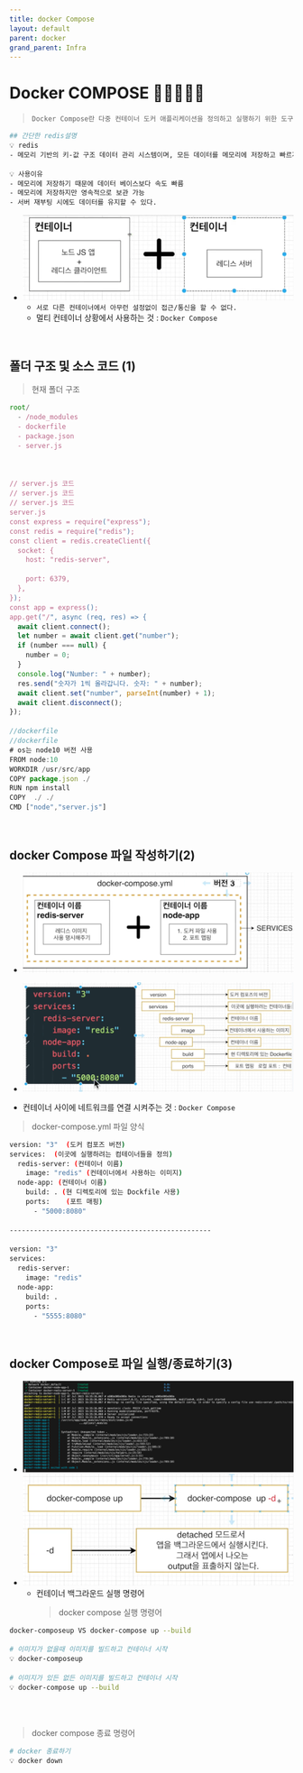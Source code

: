 ```yaml
---
title: docker Compose
layout: default
parent: docker
grand_parent: Infra
---
```

# Docker COMPOSE 🎯💡🔥📌✅

> `Docker Compose란 다중 컨테이너 도커 애플리케이션을 정의하고 실행하기 위한 도구`

```bash
## 간단한 redis설명
💡 redis
- 메모리 기반의 키-값 구조 데이터 관리 시스템이며, 모든 데이터를 메모리에 저장하고 빠르게 조회할 수 있는 비관계형 데이터 베이스이다

💡 사용이유
- 메모리에 저장하기 때문에 데이터 베이스보다 속도 빠름
- 메모리에 저장하지만 영속적으로 보관 가능
- 서버 재부팅 시에도 데이터를 유지할 수 있다.
```

- ![image](../../../image/d19.png)
  - `서로 다른 컨테이너에서 아무런 설정없이 접근/통신을 할 수 없다.`
  - 멀티 컨테이너 상황에서 사용하는 것 : `Docker Compose`

<br />

## 폴더 구조 및 소스 코드 (1)

> 현재 폴더 구조

```js
root/
  - /node_modules
  - dockerfile
  - package.json
  - server.js



// server.js 코드
// server.js 코드
// server.js 코드
server.js
const express = require("express");
const redis = require("redis");
const client = redis.createClient({
  socket: {
    host: "redis-server",

    port: 6379,
  },
});
const app = express();
app.get("/", async (req, res) => {
  await client.connect();
  let number = await client.get("number");
  if (number === null) {
    number = 0;
  }
  console.log("Number: " + number);
  res.send("숫자가 1씩 올라갑니다. 숫자: " + number);
  await client.set("number", parseInt(number) + 1);
  await client.disconnect();
});

//dockerfile
//dockerfile
# os는 node10 버전 사용
FROM node:10
WORKDIR /usr/src/app
COPY package.json ./
RUN npm install
COPY  ./ ./
CMD ["node","server.js"]
```

<br />

## docker Compose 파일 작성하기(2)

- ![image](../../../image/d21.png)
- ![image](../../../image/d20.png)

- 컨테이너 사이에 네트워크를 연결 시켜주는 것 : `Docker Compose`

> docker-compose.yml 파일 양식

```bash
version: "3"  (도커 컴포즈 버전)
services:  (이곳에 실행하려는 컴테이너들을 정의)
  redis-server: (컨테이너 이름)
    image: "redis" (컨테이너에서 사용하는 이미지)
  node-app: (컨테이너 이름)
    build: . (현 디렉토리에 있는 Dockfile 사용)
    ports:    (포트 매핑)
      - "5000:8080"

--------------------------------------------------

version: "3"
services:
  redis-server:
    image: "redis"
  node-app:
    build: .
    ports:
      - "5555:8080"
```

<br />

## docker Compose로 파일 실행/종료하기(3)

- ![image](../../../image/d22.png)
- ![image](../../../image/d24.png)
  - 컨테이너 백그라운드 실행 명령어
    > docker compose 실행 명령어

```bash
docker-composeup VS docker-compose up --build

# 이미지가 없을때 이미지를 빌드하고 컨테이너 시작
💡 docker-composeup

# 이미지가 있든 없든 이미지를 빌드하고 컨테이너 시작
💡 docker-compose up --build
```

<br />
<br />

> docker compose 종료 명령어

```bash
# docker 종료하기
💡 docker down
```
